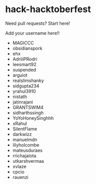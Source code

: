 # hack-hacktoberfest
Need pull requests? Start here!

Add your username here!!

- MAGICCC
- obsidianspork
- ehx
- AdriiiPRodri
- leesmart92
- suspended
- arguiot
- realslimshanky
- sidgupta234
- yrahul3910
- nistath
- jatinrajani
- GRANTSWIM4
- sidharthssingh
- YoYoHoneySinghhh
- xRahul
- SilentFlame
- darkwizz
- manuelmdn
- lilyholcombe
- mateusduraes
- rrichajalota
- utkarshvermaa
- xvlaze
- cpcio
- rauenzi

